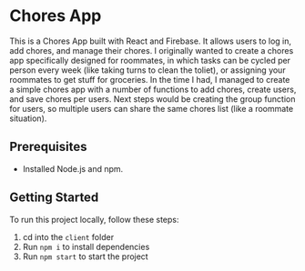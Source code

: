 # Chores App

This is a Chores App built with React and Firebase. It allows users to log in, add chores, and manage their chores. I originally wanted to create a chores app specifically designed for roommates, in which tasks can be cycled per person every week (like taking turns to clean the toliet), or assigning your roommates to get stuff for groceries. In the time I had, I managed to create a simple chores app with a number of functions to add chores, create users, and save chores per users. Next steps would be creating the group function for users, so multiple users can share the same chores list (like a roommate situation).

## Prerequisites

- Installed Node.js and npm.

## Getting Started

To run this project locally, follow these steps:
1. cd into the `client` folder
2. Run `npm i` to install dependencies
3. Run `npm start` to start the project